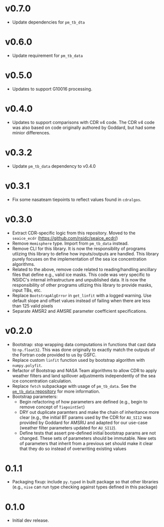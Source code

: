 # v0.7.0

* Update dependencies for `pm_tb_dta`

# v0.6.0

* Update requirement for `pm_tb_data`

# v0.5.0

* Updates to support G10016 processing.

# v0.4.0

* Updates to support comparisons with CDR v4 code. The CDR v4 code was also
  based on code originally authored by Goddard, but had some minior differences.


# v0.3.2

* Update `pm_tb_data` dependency to v0.4.0


# v0.3.1

* Fix some nasateam tiepoints to reflect values found in `cdralgos`.


# v0.3.0

* Extract CDR-specific logic from this repository. Moved to the `seaice_ecdr`
  (https://github.com/nsidc/seaice_ecdr/)
* Remove `Hemisphere` type. Import from `pm_tb_data` instead.
* Remove CLI for this library. It is now the responsiblity of programs utlizing
  this library to define how inputs/outputs are handled. This library purely
  focuses on the implementation of the sea ice concentration algorithms.
* Related to the above, remove code related to reading/handling ancillary files
  that define e.g., valid ice masks. This code was very specific to NSIDC's
  internal infrastructure and unpublished data. It is now the responsibility of
  other programs utlizing this library to provide masks, input TBs, etc.
* Replace `BootstrapAlgError` in `get_linfit` with a logged warning. Use default
  slope and offset values instead of failing when there are less than 125 valid
  pixels
* Separate AMSR2 and AMSRE parameter coefficient specifications.

# v0.2.0

* Bootstrap: stop wrapping data computations in functions that cast data to
  `np.float32`. This was done originally to exactly match the outputs of the
  Fortran code provided to us by GSFC.
* Replace custom `linfit` function used by bootstrap algorithm with
  `numpy.polyfit`.
* Refactor of Bootstrap and NASA Team algorithms to allow CDR to apply weather
  filters and land spillover adjustments independently of the sea ice
  concentration calculation.
* Replace `fetch` subpackage with usage of `pm_tb_data`. See the [`pm_tb_data`
  repository](https://github.com/nsidc/pm_tb_data) for more information.
* Bootstrap parameters:
  * Begin refactoring of how parameters are defined (e.g., begin to remove
    concept of `TiepointSet`)
  * DRY out duplicate paramters and make the chain of inheritance more clear
    (e.g., the initial BT params used by the CDR for `AU_SI12` was provided by
    Goddard for AMSRU and adapted for our use-case (weather filter parameters
    updated for `AU_SI12`).
  * Define tests that assert pre-defined initial bootstrap params are not
    changed. These sets of parameters should be immutable. New sets of
    parameters that inherit from a previous set should make it clear that they
    do so instead of overwriting existing values

# 0.1.1

* Packaging fixup: include `py.typed` in built package so that other libraries
  (e.g., `nise` can run type checking against types defined in this package)

# 0.1.0

* Initial dev release.
